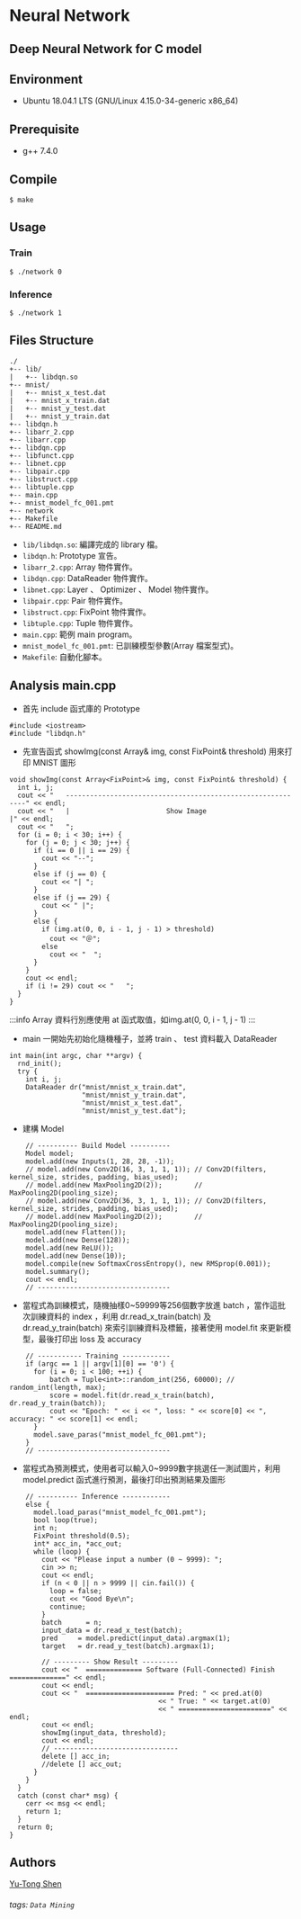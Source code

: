 # Neural Network
## Deep Neural Network for C model

## Environment
- Ubuntu 18.04.1 LTS (GNU/Linux 4.15.0-34-generic x86_64)

## Prerequisite
- g++ 7.4.0

## Compile
```shell
$ make
```

## Usage
### Train
```shell
$ ./network 0
```

### Inference
```shell
$ ./network 1
```

## Files Structure
```
./
+-- lib/
|   +-- libdqn.so
+-- mnist/
|   +-- mnist_x_test.dat 
|   +-- mnist_x_train.dat
|   +-- mnist_y_test.dat 
|   +-- mnist_y_train.dat
+-- libdqn.h
+-- libarr_2.cpp
+-- libarr.cpp
+-- libdqn.cpp
+-- libfunct.cpp
+-- libnet.cpp
+-- libpair.cpp
+-- libstruct.cpp
+-- libtuple.cpp
+-- main.cpp
+-- mnist_model_fc_001.pmt
+-- network
+-- Makefile
+-- README.md

```
- `lib/libdqn.so`: 編譯完成的 library 檔。
- `libdqn.h`: Prototype 宣告。
- `libarr_2.cpp`: Array<T> 物件實作。
- `libdqn.cpp`: DataReader 物件實作。
- `libnet.cpp`: Layer 、 Optimizer 、 Model 物件實作。
- `libpair.cpp`: Pair 物件實作。
- `libstruct.cpp`: FixPoint 物件實作。
- `libtuple.cpp`: Tuple 物件實作。
- `main.cpp`: 範例 main program。
- `mnist_model_fc_001.pmt`: 已訓練模型參數(Array<T> 檔案型式)。
- `Makefile`: 自動化腳本。

## Analysis main.cpp
- 首先 include 函式庫的 Prototype
```cpp=
#include <iostream>
#include "libdqn.h"
```

- 先宣告函式 showImg(const Array<FixPoint>& img, const FixPoint& threshold) 用來打印 MNIST 圖形
```cpp=
void showImg(const Array<FixPoint>& img, const FixPoint& threshold) {
  int i, j;
  cout << "   ------------------------------------------------------------" << endl;
  cout << "   |                        Show Image                        |" << endl;
  cout << "   ";
  for (i = 0; i < 30; i++) {
    for (j = 0; j < 30; j++) {
      if (i == 0 || i == 29) {
        cout << "--";
      }
      else if (j == 0) {
        cout << "| ";
      }
      else if (j == 29) {
        cout << " |";
      }
      else {
        if (img.at(0, 0, i - 1, j - 1) > threshold)
          cout << "＠";
        else
          cout << "  ";
      }
    }
    cout << endl;
    if (i != 29) cout << "   ";
  }
}
```

:::info
Array<T> 資料行別應使用 at 函式取值，如img.at(0, 0, i - 1, j - 1)
:::

- main 一開始先初始化隨機種子，並將 train 、 test 資料載入 DataReader
```cpp=
int main(int argc, char **argv) {
  rnd_init();
  try {
    int i, j;
    DataReader dr("mnist/mnist_x_train.dat",
                  "mnist/mnist_y_train.dat",
                  "mnist/mnist_x_test.dat",
                  "mnist/mnist_y_test.dat");
```

- 建構 Model
```cpp=
    // ---------- Build Model ----------
    Model model;
    model.add(new Inputs(1, 28, 28, -1));
    // model.add(new Conv2D(16, 3, 1, 1, 1)); // Conv2D(filters, kernel_size, strides, padding, bias_used);
    // model.add(new MaxPooling2D(2));        // MaxPooling2D(pooling_size);
    // model.add(new Conv2D(36, 3, 1, 1, 1)); // Conv2D(filters, kernel_size, strides, padding, bias_used);
    // model.add(new MaxPooling2D(2));        // MaxPooling2D(pooling_size);
    model.add(new Flatten());
    model.add(new Dense(128));
    model.add(new ReLU());
    model.add(new Dense(10));
    model.compile(new SoftmaxCrossEntropy(), new RMSprop(0.001));
    model.summary();
    cout << endl;
    // ---------------------------------
```

- 當程式為訓練模式，隨機抽樣0~59999等256個數字放進 batch ，當作這批次訓練資料的 index ，利用 dr.read_x_train(batch) 及 dr.read_y_train(batch) 來索引訓練資料及標籤，接著使用 model.fit 來更新模型，最後打印出 loss 及 accuracy
```cpp=
    // ----------- Training ------------
    if (argc == 1 || argv[1][0] == '0') {
      for (i = 0; i < 100; ++i) {
          batch = Tuple<int>::random_int(256, 60000); // random_int(length, max);
          score = model.fit(dr.read_x_train(batch), dr.read_y_train(batch));
          cout << "Epoch: " << i << ", loss: " << score[0] << ", accuracy: " << score[1] << endl;
      }
      model.save_paras("mnist_model_fc_001.pmt");
    }
    // ---------------------------------
```

- 當程式為預測模式，使用者可以輸入0~9999數字挑選任一測試圖片，利用 model.predict 函式進行預測，最後打印出預測結果及圖形
```cpp=
    // ---------- Inference ------------
    else {
      model.load_paras("mnist_model_fc_001.pmt");
      bool loop(true);
      int n;
      FixPoint threshold(0.5);
      int* acc_in, *acc_out;
      while (loop) {
        cout << "Please input a number (0 ~ 9999): ";
        cin >> n;
        cout << endl;
        if (n < 0 || n > 9999 || cin.fail()) {
          loop = false;
          cout << "Good Bye\n";
          continue;
        }
        batch      = n;
        input_data = dr.read_x_test(batch);
        pred     = model.predict(input_data).argmax(1);
        target   = dr.read_y_test(batch).argmax(1);

        // --------- Show Result ---------
        cout << "  ============== Software (Full-Connected) Finish ==============" << endl;
        cout << endl;
        cout << "  ====================== Pred: " << pred.at(0)
                                     << " True: " << target.at(0)
                                     << " =======================" << endl;
        cout << endl;
        showImg(input_data, threshold);
        cout << endl;
        // -------------------------------
        delete [] acc_in;
        //delete [] acc_out;
      }
    }
  }
  catch (const char* msg) {
    cerr << msg << endl;
    return 1;
  }
  return 0;
}
```
## Authors
[Yu-Tong Shen](https://github.com/yutongshen/)

###### tags: `Data Mining`
